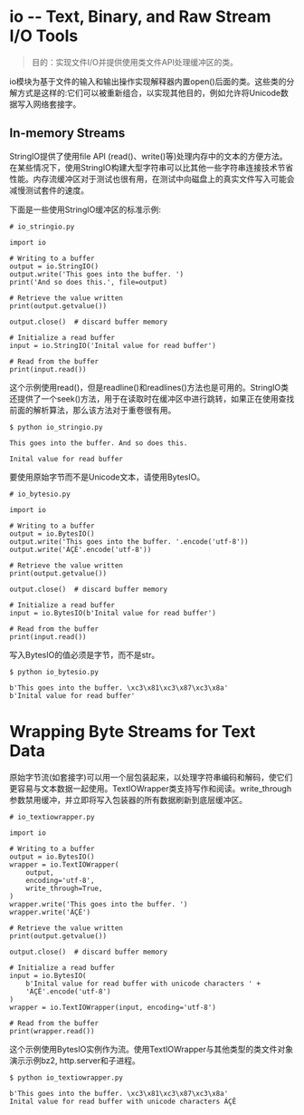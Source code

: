 # io -- Text, Binary, and Raw Stream I/O Tools
> 目的：实现文件I/O并提供使用类文件API处理缓冲区的类。

io模块为基于文件的输入和输出操作实现解释器内置open()后面的类。这些类的分解方式是这样的:它们可以被重新组合，以实现其他目的，例如允许将Unicode数据写入网络套接字。
## In-memory Streams
StringIO提供了使用file API (read()、write()等)处理内存中的文本的方便方法。在某些情况下，使用StringIO构建大型字符串可以比其他一些字符串连接技术节省性能。内存流缓冲区对于测试也很有用，在测试中向磁盘上的真实文件写入可能会减慢测试套件的速度。

下面是一些使用StringIO缓冲区的标准示例:
```
# io_stringio.py

import io

# Writing to a buffer
output = io.StringIO()
output.write('This goes into the buffer. ')
print('And so does this.', file=output)

# Retrieve the value written
print(output.getvalue())

output.close()  # discard buffer memory

# Initialize a read buffer
input = io.StringIO('Inital value for read buffer')

# Read from the buffer
print(input.read())
```
这个示例使用read()，但是readline()和readlines()方法也是可用的。StringIO类还提供了一个seek()方法，用于在读取时在缓冲区中进行跳转，如果正在使用查找前面的解析算法，那么该方法对于重卷很有用。
```
$ python io_stringio.py

This goes into the buffer. And so does this.

Inital value for read buffer
```
要使用原始字节而不是Unicode文本，请使用BytesIO。
```
# io_bytesio.py

import io

# Writing to a buffer
output = io.BytesIO()
output.write('This goes into the buffer. '.encode('utf-8'))
output.write('ÁÇÊ'.encode('utf-8'))

# Retrieve the value written
print(output.getvalue())

output.close()  # discard buffer memory

# Initialize a read buffer
input = io.BytesIO(b'Inital value for read buffer')

# Read from the buffer
print(input.read())
```
写入BytesIO的值必须是字节，而不是str。
```
$ python io_bytesio.py

b'This goes into the buffer. \xc3\x81\xc3\x87\xc3\x8a'
b'Inital value for read buffer'
```
# Wrapping Byte Streams for Text Data
原始字节流(如套接字)可以用一个层包装起来，以处理字符串编码和解码，使它们更容易与文本数据一起使用。TextIOWrapper类支持写作和阅读。write_through参数禁用缓冲，并立即将写入包装器的所有数据刷新到底层缓冲区。
```
# io_textiowrapper.py

import io

# Writing to a buffer
output = io.BytesIO()
wrapper = io.TextIOWrapper(
    output,
    encoding='utf-8',
    write_through=True,
)
wrapper.write('This goes into the buffer. ')
wrapper.write('ÁÇÊ')

# Retrieve the value written
print(output.getvalue())

output.close()  # discard buffer memory

# Initialize a read buffer
input = io.BytesIO(
    b'Inital value for read buffer with unicode characters ' +
    'ÁÇÊ'.encode('utf-8')
)
wrapper = io.TextIOWrapper(input, encoding='utf-8')

# Read from the buffer
print(wrapper.read())
```
这个示例使用BytesIO实例作为流。使用TextIOWrapper与其他类型的类文件对象演示示例bz2, http.server和子进程。
```
$ python io_textiowrapper.py

b'This goes into the buffer. \xc3\x81\xc3\x87\xc3\x8a'
Inital value for read buffer with unicode characters ÁÇÊ
```


